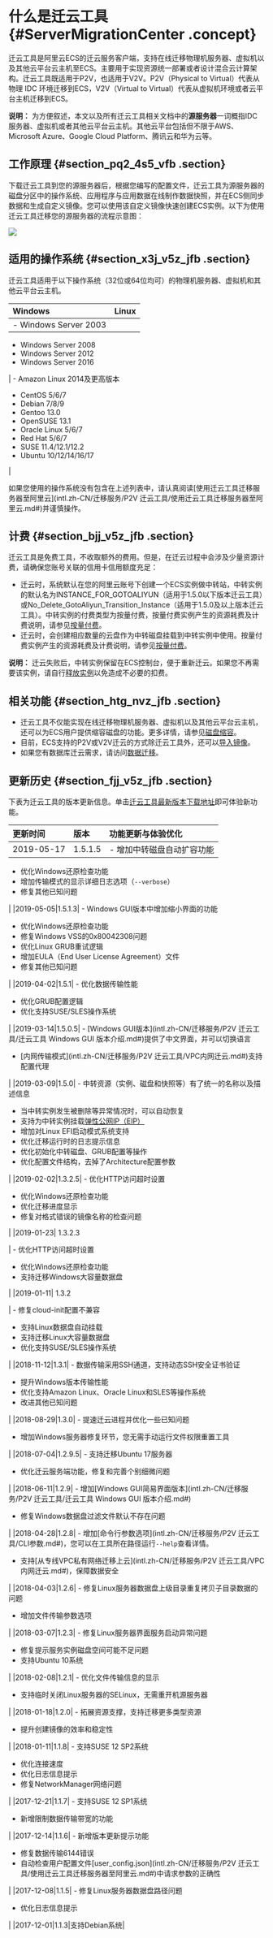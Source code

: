 # 什么是迁云工具 {#ServerMigrationCenter .concept}

迁云工具是阿里云ECS的迁云服务客户端，支持在线迁移物理机服务器、虚拟机以及其他云平台云主机至ECS。主要用于实现资源统一部署或者设计混合云计算架构。迁云工具既适用于P2V，也适用于V2V。P2V（Physical to Virtual）代表从物理 IDC 环境迁移到ECS，V2V（Virtual to Virtual）代表从虚拟机环境或者云平台主机迁移到ECS。

**说明：** 为方便叙述，本文以及所有迁云工具相关文档中的**源服务器**一词概指IDC服务器、虚拟机或者其他云平台云主机。其他云平台包括但不限于AWS、Microsoft Azure、Google Cloud Platform、腾讯云和华为云等。

## 工作原理 {#section_pq2_4s5_vfb .section}

下载迁云工具到您的源服务器后，根据您编写的配置文件，迁云工具为源服务器的磁盘分区中的操作系统、应用程序与应用数据在线制作数据快照，并在ECS侧同步数据和生成自定义镜像。您可以使用该自定义镜像快速创建ECS实例。以下为使用迁云工具迁移您的源服务器的流程示意图：

![](http://static-aliyun-doc.oss-cn-hangzhou.aliyuncs.com/assets/img/9832/156108399132321_zh-CN.png)

## 适用的操作系统 {#section_x3j_v5z_jfb .section}

迁云工具适用于以下操作系统（32位或64位均可）的物理机服务器、虚拟机和其他云平台云主机。

|Windows|Linux|
|:------|:----|
| -   Windows Server 2003
-   Windows Server 2008
-   Windows Server 2012
-   Windows Server 2016

 | -   Amazon Linux 2014及更高版本
-   CentOS 5/6/7
-   Debian 7/8/9
-   Gentoo 13.0
-   OpenSUSE 13.1
-   Oracle Linux 5/6/7
-   Red Hat 5/6/7
-   SUSE 11.4/12.1/12.2
-   Ubuntu 10/12/14/16/17

 |

如果您使用的操作系统没有包含在上述列表中，请认真阅读[使用迁云工具迁移服务器至阿里云](intl.zh-CN/迁移服务/P2V 迁云工具/使用迁云工具迁移服务器至阿里云.md#)并谨慎操作。

## 计费 {#section_bjj_v5z_jfb .section}

迁云工具是免费工具，不收取额外的费用。但是，在迁云过程中会涉及少量资源计费，请确保您账号关联的信用卡信用额度充足：

-   迁云时，系统默认在您的阿里云账号下创建一个ECS实例做中转站，中转实例的默认名为INSTANCE\_FOR\_GOTOALIYUN（适用于1.5.0以下版本迁云工具）或No\_Delete\_GotoAliyun\_Transition\_Instance（适用于1.5.0及以上版本迁云工具）。中转实例的付费类型为按量付费，按量付费实例产生的资源耗费及计费说明，请参见[按量付费](../intl.zh-CN/产品定价/按量付费.md#)。
-   迁云时，会创建相应数量的云盘作为中转磁盘挂载到中转实例中使用。按量付费实例产生的资源耗费及计费说明，请参见[按量付费](../intl.zh-CN/产品定价/按量付费.md#)。

**说明：** 迁云失败后，中转实例保留在ECS控制台，便于重新迁云。如果您不再需要该实例，请自行[释放实例](../intl.zh-CN/实例/管理实例/释放实例.md#)以免造成不必要的扣费。

## 相关功能 {#section_htg_nvz_jfb .section}

-   迁云工具不仅能实现在线迁移物理机服务器、虚拟机以及其他云平台云主机，还可以为ECS用户提供缩容磁盘的功能。更多详情，请参见[磁盘缩容](intl.zh-CN/最佳实践/磁盘缩容.md#)。
-   目前，ECS支持的P2V或V2V迁云的方式除迁云工具外，还可以[导入镜像](../intl.zh-CN/镜像/自定义镜像/导入镜像/导入镜像必读.md#)。
-   如果您有数据库迁云需求，请访问[数据迁移](https://www.alibabacloud.com/help/doc-detail/26594.htm)。

## 更新历史 {#section_fjj_v5z_jfb .section}

下表为迁云工具的版本更新信息。单击[迁云工具最新版本下载地址](http://p2v-tools.oss-cn-hangzhou.aliyuncs.com/Alibaba_Cloud_Migration_Tool.zip)即可体验新功能。

|更新时间|版本|功能更新与体验优化|
|:---|:-|:--------|
|2019-05-17|1.5.1.5| -   增加中转磁盘自动扩容功能
-   优化Windows还原检查功能
-   增加传输模式的显示详细日志选项（`--verbose`）
-   修复其他已知问题

 |
|2019-05-05|1.5.1.3| -   Windows GUI版本中增加缩小界面的功能
-   优化Windows还原检查功能
-   修复Windows VSS的0x80042308问题
-   优化Linux GRUB重试逻辑
-   增加EULA（End User License Agreement）文件
-   修复其他已知问题

 |
|2019-04-02|1.5.1| -   优化数据传输性能
-   优化GRUB配置逻辑
-   优化支持SUSE/SLES操作系统

 |
|2019-03-14|1.5.0.5| -   [Windows GUI版本](intl.zh-CN/迁移服务/P2V 迁云工具/迁云工具 Windows GUI 版本介绍.md#)提供了中文界面，并可以切换语言
-   [内网传输模式](intl.zh-CN/迁移服务/P2V 迁云工具/VPC内网迁云.md#)支持配置代理

 |
|2019-03-09|1.5.0| -   中转资源（实例、磁盘和快照等）有了统一的名称以及描述信息
-   当中转实例发生被删除等异常情况时，可以自动恢复
-   支持为中转实例挂载[弹性公网IP（EIP）](../../../../../intl.zh-CN/产品简介/什么是弹性公网IP.md#)
-   增加对Linux EFI启动模式系统支持
-   优化迁移运行时的日志提示信息
-   优化初始化中转磁盘、GRUB配置等操作
-   优化配置文件结构，去掉了Architecture配置参数

 |
|2019-02-02|1.3.2.5| -   优化HTTP访问超时设置
-   优化Windows还原检查功能
-   优化迁移进度显示
-   修复对格式错误的镜像名称的检查问题

 |
|2019-01-23| 1.3.2.3

 | -   优化HTTP访问超时设置
-   优化Windows还原检查功能
-   支持迁移Windows大容量数据盘

 |
|2019-01-11| 1.3.2

 | -   修复cloud-init配置不兼容
-   支持Linux数据盘自动挂载
-   支持迁移Linux大容量数据盘
-   优化支持SUSE/SLES操作系统

 |
|2018-11-12|1.3.1| -   数据传输采用SSH通道，支持动态SSH安全证书验证
-   提升Windows版本传输性能
-   优化支持Amazon Linux、Oracle Linux和SLES等操作系统
-   改进其他已知问题

 |
|2018-08-29|1.3.0| -   提速迁云进程并优化一些已知问题
-   增加Windows服务器修复环节，您无需手动运行文件权限重置工具

 |
|2018-07-04|1.2.9.5| -   支持迁移Ubuntu 17服务器
-   优化迁云服务端功能，修复和完善个别细微问题

 |
|2018-06-11|1.2.9| -   增加[Windows GUI简易界面版本](intl.zh-CN/迁移服务/P2V 迁云工具/迁云工具 Windows GUI 版本介绍.md#)
-   修复Windows数据盘过滤文件默认不存在问题

 |
|2018-04-28|1.2.8| -   增加[命令行参数选项](intl.zh-CN/迁移服务/P2V 迁云工具/CLI参数.md#)，您可以在工具所在路径运行`--help`查看详情。
-   支持[从专线VPC私有网络迁移上云](intl.zh-CN/迁移服务/P2V 迁云工具/VPC内网迁云.md#)，保障数据安全

 |
|2018-04-03|1.2.6| -   修复Linux服务器数据盘上级目录重复拷贝子目录数据的问题
-   增加文件传输参数选项

 |
|2018-03-07|1.2.3| -   修复Linux服务器界面服务启动异常问题
-   修复提示服务实例磁盘空间可能不足问题
-   支持Ubuntu 10系统

 |
|2018-02-08|1.2.1| -   优化文件传输信息的显示
-   支持临时关闭Linux服务器的SELinux，无需重开机源服务器

 |
|2018-01-18|1.2.0| -   拓展资源支撑，支持迁移更多类型资源
-   提升创建镜像的效率和稳定性

 |
|2018-01-11|1.1.8| -   支持SUSE 12 SP2系统
-   优化连接速度
-   优化日志信息提示
-   修复NetworkManager网络问题

 |
|2017-12-21|1.1.7| -   支持SUSE 12 SP1系统
-   新增限制数据传输带宽的功能

 |
|2017-12-14|1.1.6| -   新增版本更新提示功能
-   修复数据传输6144错误
-   自动检查用户配置文件[user\_config.json](intl.zh-CN/迁移服务/P2V 迁云工具/使用迁云工具迁移服务器至阿里云.md#)中请求参数的正确性

 |
|2017-12-08|1.1.5| -   修复Linux服务器数据盘路径问题
-   优化日志信息提示

 |
|2017-12-01|1.1.3|支持Debian系统|


